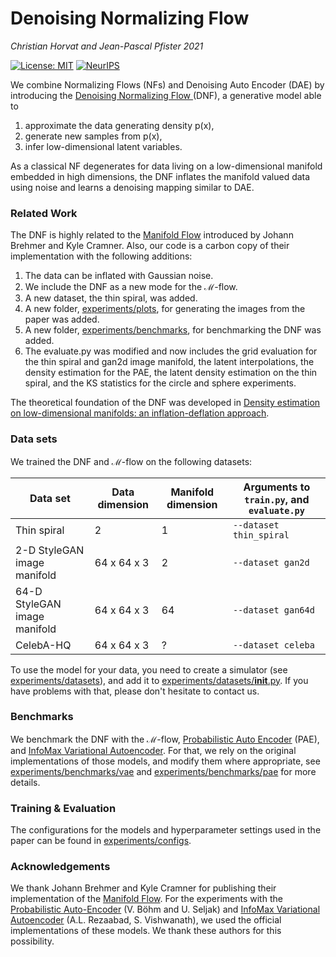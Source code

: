 # Denoising Normalizing Flow

*Christian Horvat and Jean-Pascal Pfister 2021*

[![License: MIT](https://img.shields.io/badge/License-MIT-yellow.svg)](https://opensource.org/licenses/MIT)
[![NeurIPS](http://img.shields.io/badge/NeurIPS-2021-8B6DA0.svg)](https://proceedings.neurips.cc/paper/2021/hash/4c07fe24771249c343e70c32289c1192-Abstract.html)

We combine Normalizing Flows (NFs) and Denoising Auto Encoder (DAE) by introducing the [Denoising Normalizing Flow ](https://proceedings.neurips.cc/paper/2021/hash/4c07fe24771249c343e70c32289c1192-Abstract.html) (DNF), a generative model able to
1. approximate the data generating density p(x),
2. generate new samples from p(x),
3. infer low-dimensional latent variables.

As a classical NF degenerates for data living on a low-dimensional manifold embedded in high dimensions, the DNF inflates the manifold valued data using noise and learns a denoising mapping similar to DAE.

### Related Work

The DNF is highly related to the [Manifold Flow](https://github.com/johannbrehmer/manifold-flow) introduced by Johann Brehmer and Kyle Cramner. Also, our code is a carbon copy of their implementation with the following additions:

1. The data can be inflated with Gaussian noise.
2. We include the DNF as a new mode for the ℳ-flow.
3. A new dataset, the thin spiral, was added.
4. A new folder, [experiments/plots](experiments/plots), for generating the images from the paper was added.
5. A new folder, [experiments/benchmarks](experiments/benchmarks), for benchmarking the DNF was added.
6. The evaluate.py was modified and now includes the grid evaluation for the thin spiral and gan2d image manifold, the latent interpolations, the density estimation for the PAE, the latent density estimation on the thin spiral, and the KS statistics for the circle and sphere experiments.

The theoretical foundation of the DNF was developed in [Density estimation on low-dimensional manifolds: an inflation-deflation approach](https://arxiv.org/abs/2105.12152).

### Data sets

We trained the DNF and ℳ-flow on the following datasets:

Data set | Data dimension | Manifold dimension | Arguments to `train.py`, and `evaluate.py`
--- | --- | --- | ---
Thin spiral | 2 | 1 |  `--dataset thin_spiral`
2-D StyleGAN image manifold | 64 x 64 x 3 | 2 |  `--dataset gan2d`
64-D StyleGAN image manifold | 64 x 64 x 3 | 64 |  `--dataset gan64d`
CelebA-HQ | 64 x 64 x 3 | ? |  `--dataset celeba`


To use the model for your data, you need to create a simulator (see [experiments/datasets](experiments/datasets)), and add it to [experiments/datasets/__init__.py](experiments/datasets/__init__.py). If you have problems with that, please don't hesitate to contact us.

### Benchmarks

We benchmark the DNF with the ℳ-flow, [Probabilistic Auto Encoder](https://arxiv.org/abs/2006.05479) (PAE), and [InfoMax Variational Autoencoder](https://github.com/AliLotfi92/InfoMaxVAE). For that, we rely on the original implementations of those models, and modify them where appropriate, see [experiments/benchmarks/vae](experiments/benchmarks/vae) and [experiments/benchmarks/pae](experiments/benchmarks/pae) for more details.


### Training & Evaluation

The configurations for the models and hyperparameter settings used in the paper can be found in [experiments/configs](experiments/configs). 

### Acknowledgements

We thank Johann Brehmer and Kyle Cramner for publishing their implementation of the [Manifold Flow](https://github.com/johannbrehmer/manifold-flow). For the experiments with the [Probabilistic Auto-Encoder](https://github.com/VMBoehm/PAE) (V. Böhm and U. Seljak) and [InfoMax Variational Autoencoder](https://github.com/AliLotfi92/InfoMaxVAE) (A.L. Rezaabad, S. Vishwanath), we used the official implementations of these models. We thank these authors for this possibility.
